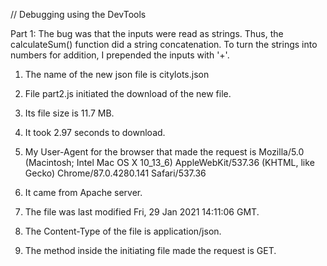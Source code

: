 
// Debugging using the DevTools

Part 1: The bug was that the inputs were read as strings. Thus, the calculateSum() function did a string concatenation. To turn the strings into numbers for addition, I prepended the inputs with '+'.

1. The name of the new json file is citylots.json
   
2. File part2.js initiated the download of the new file.
   
3. Its file size is 11.7 MB.
   
4. It took 2.97 seconds to download.
   
5. My User-Agent for the browser that made the request is Mozilla/5.0 (Macintosh; Intel Mac OS X 10_13_6) AppleWebKit/537.36 (KHTML, like Gecko) Chrome/87.0.4280.141 Safari/537.36
   
6. It came from Apache server. 
   
7. The file was last modified Fri, 29 Jan 2021 14:11:06 GMT.
   
8. The Content-Type of the file is application/json.
   
9.  The method inside the initiating file made the request is GET.